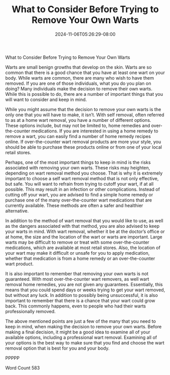 ﻿---
title: "What to Consider Before Trying to Remove Your Own Warts"
date: 2024-11-06T05:26:29-08:00
description: "Wart Removal Tips for Web Success"
featured_image: "/images/Wart Removal.jpg"
tags: ["Wart Removal"]
---

What to Consider Before Trying to Remove Your Own Warts

Warts are small benign growths that develop on the skin.  Warts are so common that there is a good chance that you have at least one wart on your body. While warts are common, there are many who wish to have them removed.  If you are one of those individuals, what you do you plan on doing?  Many individuals make the decision to remove their own warts. While this is possible to do, there are a number of important things that you will want to consider and keep in mind.

While you might assume that the decision to remove your own warts is the only one that you will have to make, it isn’t. With self removal, often referred to as at a home wart removal, you have a number of different options. These options include, but may not be limited to, home remedies and over-the-counter medications.  If you are interested in using a home remedy to remove a wart, you can easily find a number of home remedy recipes online. If over-the-counter wart removal products are more your style, you should be able to purchase these products online or from one of your local retail stores.  

Perhaps, one of the most important things to keep in mind is the risks associated with removing your own warts. These risks may heighten, depending on wart removal method you choose. That is why it is extremely important to choose a self wart removal method that is not only effective, but safe. You will want to refrain from trying to cutoff your wart, if at all possible.  This may result in an infection or other complications.  Instead of cutting off your wart, you are advised to find a simple home remedy or purchase one of the many over-the-counter wart medications that are currently available.  These methods are often a safer and healthier alternative.

In addition to the method of wart removal that you would like to use, as well as the dangers associated with that method, you are also advised to keep your warts in mind. With wart removal, whether it be at the doctor’s office or at home, the size and the location of the wart or warts are important.  Large warts may be difficult to remove or treat with some over-the-counter medications, which are available at most retail stores.  Also, the location of your wart may make it difficult or unsafe for you to apply medication, whether that medication is from a home remedy or an over-the-counter wart product.  

It is also important to remember that removing your own warts is not guaranteed.  With most over-the-counter wart removers, as well wart removal home remedies, you are not given any guarantees. Essentially, this means that you could spend days or weeks trying to get your wart removed, but without any luck. In addition to possibly being unsuccessful, it is also important to remember that there is a chance that your wart could grow back. This commonly happens, even to people who had their warts professionally removed.  

The above mentioned points are just a few of the many that you need to keep in mind, when making the decision to remove your own warts.  Before making a final decision, it might be a good idea to examine all of your available options, including a professional wart removal.  Examining all of your options is the best way to make sure that you find and choose the wart removal option that is best for you and your body.

PPPPP

Word Count 583


